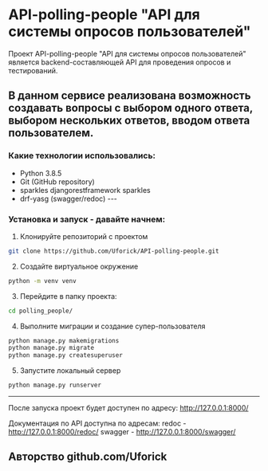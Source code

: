 # API-polling-people "API для системы опросов пользователей"

Проект API-polling-people "API для системы опросов пользователей" является backend-составляющей API для проведения опросов и тестирований. 

## В данном сервисе реализована возможность создавать вопросы с выбором одного ответа, выбором нескольких ответов, вводом ответа пользователем. 

### Какие технологии использовались:
- Python 3.8.5
- Git (GitHub repository)
- sparkles djangorestframework sparkles
- drf-yasg (swagger/redoc)
--- 

### Установка и запуск - давайте начнем:
1. Клонируйте репозиторий с проектом 
```bash
git clone https://github.com/Uforick/API-polling-people.git
```
2. Создайте виртуальное окружение
```bash 
python -m venv venv
```
3. Перейдите в папку проекта:
```bash 
cd polling_people/
```
4. Выполните миграции и создание супер-пользователя
```bash
python manage.py makemigrations
python manage.py migrate
python manage.py createsuperuser
```

5. Запустите локальный сервер
```bash
python manage.py runserver
```
---
После запуска проект будет доступен по адресу: http://127.0.0.1:8000/

Документация по API доступна по адресам:
redoc - http://127.0.0.1:8000/redoc/
swagger - http://127.0.0.1:8000/swagger/


Авторство github.com/Uforick
---
